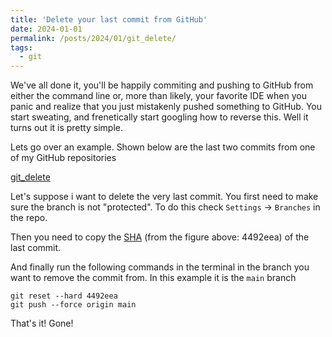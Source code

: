 ```yaml
---
title: 'Delete your last commit from GitHub'
date: 2024-01-01
permalink: /posts/2024/01/git_delete/
tags:
  - git
---
```


We've all done it, you'll be happily commiting and pushing to GitHub from either the command line or, more than likely, your favorite IDE when you panic and realize that you just mistakenly pushed something to GitHub. You start sweating, and frenetically start googling how to reverse this. Well it turns out it is pretty simple.

Lets go over an example. Shown below are the last two commits from one of my GitHub repositories

[git_delete]("images/posts/git_delete.png")

Let's suppose i want to delete the very last commit. You first need to make sure the branch is not "protected". To do this check `Settings` -> `Branches` in the repo.

Then you need to copy the [SHA](https://docs.github.com/en/pull-requests/committing-changes-to-your-project/creating-and-editing-commits/about-commits) (from the figure above: 4492eea) of the last commit.

And finally run the following commands in the terminal in the branch you want to remove the commit from. In this example it is the `main` branch

```
git reset --hard 4492eea
git push --force origin main
```

That's it! Gone!



